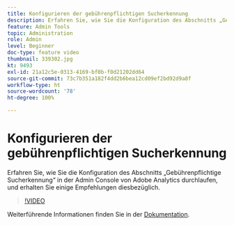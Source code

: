 ```yaml
---
title: Konfigurieren der gebührenpflichtigen Sucherkennung
description: Erfahren Sie, wie Sie die Konfiguration des Abschnitts „Gebührenpflichtige Sucherkennung“ in der Admin Console von Adobe Analytics durchlaufen, und erhalten Sie einige Empfehlungen diesbezüglich.
feature: Admin Tools
topic: Administration
role: Admin
level: Beginner
doc-type: feature video
thumbnail: 339302.jpg
kt: 9493
exl-id: 21a12c5e-0313-4169-bf0b-f0d21202dd64
source-git-commit: 73c7b351a182f4dd2b6bea12cd09ef2bd92d9a8f
workflow-type: ht
source-wordcount: '78'
ht-degree: 100%

---
```


# Konfigurieren der gebührenpflichtigen Sucherkennung

Erfahren Sie, wie Sie die Konfiguration des Abschnitts „Gebührenpflichtige Sucherkennung“ in der Admin Console von Adobe Analytics durchlaufen, und erhalten Sie einige Empfehlungen diesbezüglich.

>[!VIDEO](https://video.tv.adobe.com/v/339302/?quality=12&learn=on)

Weiterführende Informationen finden Sie in der [Dokumentation](https://experienceleague.adobe.com/docs/analytics/admin/admin-tools/paid-search-detection/paid-search-detection.html?lang=de#section_0C2CFA0AF77B47098BE37CB024665D0D).
